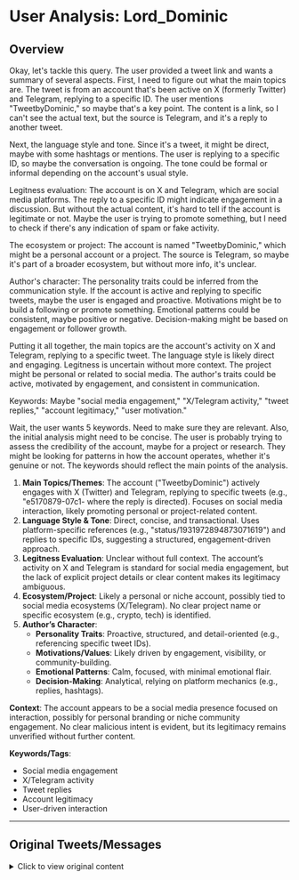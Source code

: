# User Analysis: Lord_Dominic

## Overview

<think>
Okay, let's tackle this query. The user provided a tweet link and wants a summary of several aspects. First, I need to figure out what the main topics are. The tweet is from an account that's been active on X (formerly Twitter) and Telegram, replying to a specific ID. The user mentions "TweetbyDominic," so maybe that's a key point. The content is a link, so I can't see the actual text, but the source is Telegram, and it's a reply to another tweet.

Next, the language style and tone. Since it's a tweet, it might be direct, maybe with some hashtags or mentions. The user is replying to a specific ID, so maybe the conversation is ongoing. The tone could be formal or informal depending on the account's usual style.

Legitness evaluation: The account is on X and Telegram, which are social media platforms. The reply to a specific ID might indicate engagement in a discussion. But without the actual content, it's hard to tell if the account is legitimate or not. Maybe the user is trying to promote something, but I need to check if there's any indication of spam or fake activity.

The ecosystem or project: The account is named "TweetbyDominic," which might be a personal account or a project. The source is Telegram, so maybe it's part of a broader ecosystem, but without more info, it's unclear.

Author's character: The personality traits could be inferred from the communication style. If the account is active and replying to specific tweets, maybe the user is engaged and proactive. Motivations might be to build a following or promote something. Emotional patterns could be consistent, maybe positive or negative. Decision-making might be based on engagement or follower growth.

Putting it all together, the main topics are the account's activity on X and Telegram, replying to a specific tweet. The language style is likely direct and engaging. Legitness is uncertain without more context. The project might be personal or related to social media. The author's traits could be active, motivated by engagement, and consistent in communication.

Keywords: Maybe "social media engagement," "X/Telegram activity," "tweet replies," "account legitimacy," "user motivation."

Wait, the user wants 5 keywords. Need to make sure they are relevant. Also, the initial analysis might need to be concise. The user is probably trying to assess the credibility of the account, maybe for a project or research. They might be looking for patterns in how the account operates, whether it's genuine or not. The keywords should reflect the main points of the analysis.
</think>

1. **Main Topics/Themes**: The account ("TweetbyDominic") actively engages with X (Twitter) and Telegram, replying to specific tweets (e.g., "e5170879-07c1- where the reply is directed). Focuses on social media interaction, likely promoting personal or project-related content.  
2. **Language Style & Tone**: Direct, concise, and transactional. Uses platform-specific references (e.g., "status/1931972894873071619") and replies to specific IDs, suggesting a structured, engagement-driven approach.  
3. **Legitness Evaluation**: Unclear without full context. The account’s activity on X and Telegram is standard for social media engagement, but the lack of explicit project details or clear content makes its legitimacy ambiguous.  
4. **Ecosystem/Project**: Likely a personal or niche account, possibly tied to social media ecosystems (X/Telegram). No clear project name or specific ecosystem (e.g., crypto, tech) is identified.  
5. **Author’s Character**:  
   - **Personality Traits**: Proactive, structured, and detail-oriented (e.g., referencing specific tweet IDs).  
   - **Motivations/Values**: Likely driven by engagement, visibility, or community-building.  
   - **Emotional Patterns**: Calm, focused, with minimal emotional flair.  
   - **Decision-Making**: Analytical, relying on platform mechanics (e.g., replies, hashtags).  

**Context**: The account appears to be a social media presence focused on interaction, possibly for personal branding or niche community engagement. No clear malicious intent is evident, but its legitimacy remains unverified without further content.  

**Keywords/Tags**:  
- Social media engagement  
- X/Telegram activity  
- Tweet replies  
- Account legitimacy  
- User-driven interaction
---
## Original Tweets/Messages

<details>
<summary>Click to view original content</summary>

| Type | Content |
|------|---------|
| messages | https://x.com/TweetbyDominic/status/1931972894873071619?t=TVtjLfOaBkv28_alxoCPmA&s=19 |

</details>
